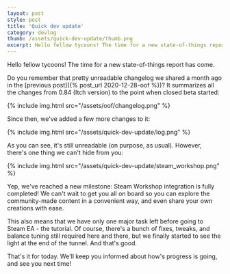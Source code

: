 ```yaml
---
layout: post
style: post
title: 'Quick dev update'
category: devlog
thumb: /assets/quick-dev-update/thumb.png
excerpt: Hello fellow tycoons! The time for a new state-of-things report has come
---
```


Hello fellow tycoons! The time for a new state-of-things report has come.

Do you remember that pretty unreadable changelog we shared a month ago in the [previous post]({% post_url 2020-12-28-oof %})? It summarizes all the changes from 0.84 (Itch version) to the point when closed beta started:

{% include img.html src="/assets/oof/changelog.png" %}

Since then, we've added a few more changes to it:

{% include img.html src="/assets/quick-dev-update/log.png" %}

As you can see, it's still unreadable (on purpose, as usual). However, there's one thing we can't hide from you:

{% include img.html src="/assets/quick-dev-update/steam_workshop.png" %}

Yep, we've reached a new milestone: Steam Workshop integration is fully completed! We can't wait to get you all on board so you can explore the community-made content in a convenient way, and even share your own creations with ease.

This also means that we have only one major task left before going to Steam EA - the tutorial. Of course, there's a bunch of fixes, tweaks, and balance tuning still required here and there, but we finally started to see the light at the end of the tunnel. And that's good.

That's it for today. We'll keep you informed about how's progress is going, and see you next time!